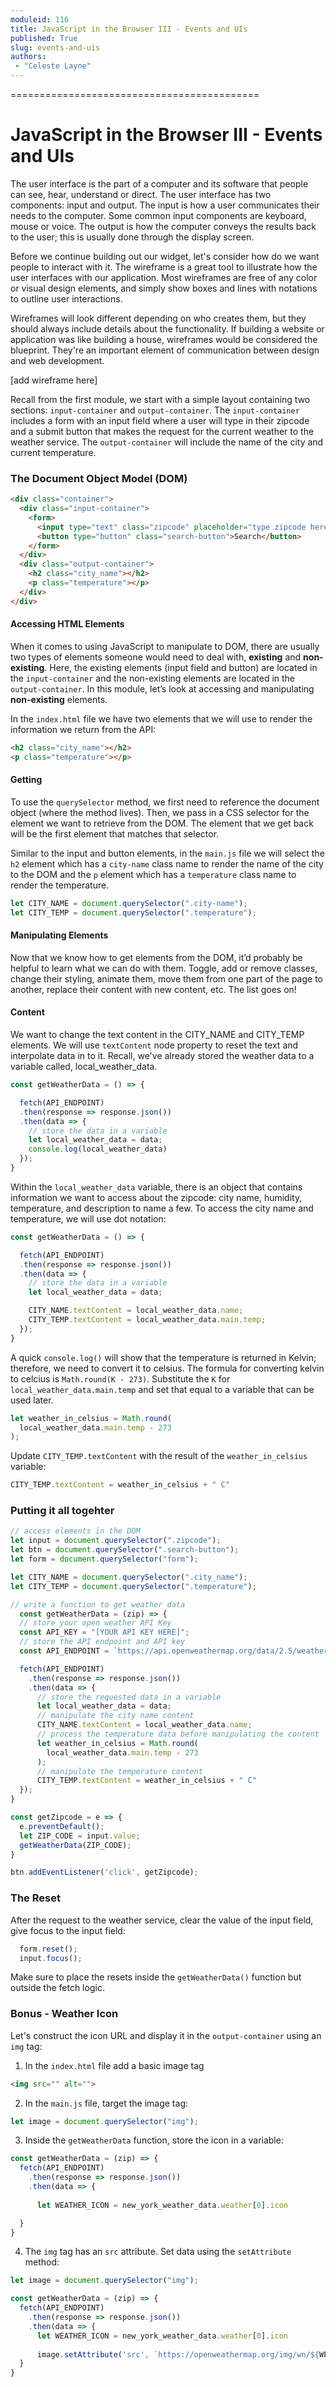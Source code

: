 ```yaml
---
moduleid: 116
title: JavaScript in the Browser III - Events and UIs
published: True
slug: events-and-uis
authors:
 - "Celeste Layne"
---
```


===========================================

# JavaScript in the Browser III - Events and UIs

The user interface is the part of a computer and its software that people can see, hear, understand or direct. The user interface has two components: input and output. The input is how a user communicates their needs to the computer. Some common input components are keyboard, mouse or voice. The output is how the computer conveys the results back to the user; this is usually done through the display screen.

Before we continue building out our widget, let's consider how do we want people to interact with it. The wireframe is a great tool to illustrate how the user interfaces with our application. Most wireframes are free of any color or visual design elements, and simply show boxes and lines with notations to outline user interactions.

Wireframes will look different depending on who creates them, but they should always include details about the functionality. If building a website or application was like building a house, wireframes would be considered the blueprint. They're an important element of communication between design and web development.

[add wireframe here]

Recall from the first module, we start with a simple layout containing two sections: `input-container` and `output-container`. The `input-container` includes a form with an input field where a user will type in their zipcode and a submit button that makes the request for the current weather to the weather service. The `output-container` will include the name of the city and current temperature.

### The Document Object Model (DOM)

```html
<div class="container">
  <div class="input-container">
    <form>
      <input type="text" class="zipcode" placeholder="type zipcode here">
      <button type="button" class="search-button">Search</button>
    </form>
  </div>
  <div class="output-container">
    <h2 class="city_name"></h2>
    <p class="temperature"></p>
  </div>
</div>
```

#### Accessing HTML Elements

When it comes to using JavaScript to manipulate to DOM, there are usually two types of elements someone would need to deal with, __existing__ and __non-existing__. Here, the existing elements (input field and button) are located in the `input-container` and the non-existing elements are located in the `output-container`. In this module, let’s look at accessing and manipulating __non-existing__ elements.

In the `index.html` file we have two elements that we will use to render the information we return from the API:

```html
<h2 class="city_name"></h2>
<p class="temperature"></p>
```

#### Getting

To use the `querySelector` method, we first need to reference the document object (where the method lives). Then, we pass in a CSS selector for the element we want to retrieve from the DOM. The element that we get back will be the first element that matches that selector.

Similar to the input and button elements, in the `main.js` file  we will select the `h2` element which has a `city-name` class name to render the name of the city to the DOM and the `p` element which has a `temperature` class name to render the temperature.

```js
let CITY_NAME = document.querySelector(".city-name");
let CITY_TEMP = document.querySelector(".temperature");
```

#### Manipulating Elements

Now that we know how to get elements from the DOM, it’d probably be helpful to learn what we can do with them.  Toggle, add or remove classes, change their styling, animate them, move them from one part of the page to another, replace their content with new content, etc. The list goes on!

#### Content

We want to change the text content in the CITY_NAME and CITY_TEMP elements. We will use `textContent` node property to reset the text and interpolate data in to it. Recall, we've already stored the weather data to a variable called, local_weather_data.

```js
const getWeatherData = () => {

  fetch(API_ENDPOINT)
  .then(response => response.json())
  .then(data => {
    // store the data in a variable
    let local_weather_data = data;
    console.log(local_weather_data)
  });
}
```

Within the `local_weather_data` variable, there is an object that contains information we want to access about the zipcode: city name, humidity, temperature, and description to name a few. To access the city name and temperature, we will use dot notation:

```js
const getWeatherData = () => {

  fetch(API_ENDPOINT)
  .then(response => response.json())
  .then(data => {
    // store the data in a variable
    let local_weather_data = data;

    CITY_NAME.textContent = local_weather_data.name;
    CITY_TEMP.textContent = local_weather_data.main.temp;
  });
}
```

A quick `console.log()` will show that the temperature is returned in Kelvin; therefore, we need to convert it to celsius. The formula for converting kelvin to celcius is `Math.round(K - 273)`. Substitute the `K` for `local_weather_data.main.temp` and set that equal to a variable that can be used later.

```js
let weather_in_celsius = Math.round(
  local_weather_data.main.temp - 273
);
```

Update `CITY_TEMP.textContent` with the result of the `weather_in_celsius` variable:

```js
CITY_TEMP.textContent = weather_in_celsius + " C"
```

### Putting it all togehter

```js
// access elements in the DOM
let input = document.querySelector(".zipcode");
let btn = document.querySelector(".search-button");
let form = document.querySelector("form");

let CITY_NAME = document.querySelector(".city_name");
let CITY_TEMP = document.querySelector(".temperature");

// write a function to get weather data
  const getWeatherData = (zip) => {
  // store your open weather API Key
  const API_KEY = "[YOUR API KEY HERE]";
  // store the API endpoint and API key
  const API_ENDPOINT = `https://api.openweathermap.org/data/2.5/weather?zip=${zip}&APPID=${API_KEY}`;

  fetch(API_ENDPOINT)
    .then(response => response.json())
    .then(data => {
      // store the requested data in a variable
      let local_weather_data = data;
      // manipulate the city name content
      CITY_NAME.textContent = local_weather_data.name;
      // process the temperature data before manipulating the content
      let weather_in_celsius = Math.round(
        local_weather_data.main.temp - 273
      );
      // manipulate the temperature content
      CITY_TEMP.textContent = weather_in_celsius + " C"
  });
}

const getZipcode = e => {
  e.preventDefault();
  let ZIP_CODE = input.value;
  getWeatherData(ZIP_CODE);
}

btn.addEventListener('click', getZipcode);
```

### The Reset

After the request to the weather service, clear the value of the input field, give focus to the input field:

```js
  form.reset();
  input.focus();
```

Make sure to place the resets inside the `getWeatherData()` function but outside the fetch logic.

### Bonus - Weather Icon

Let's construct the icon URL and display it in the `output-container` using an `img` tag:

1. In the `index.html` file add a basic image tag

```html
<img src="" alt="">
```

2. In the `main.js` file, target the image tag:

```js
let image = document.querySelector("img");
```

3. Inside the `getWeatherData` function, store the icon in a variable:

```js
const getWeatherData = (zip) => {
  fetch(API_ENDPOINT)
    .then(response => response.json())
    .then(data => {
    
      let WEATHER_ICON = new_york_weather_data.weather[0].icon

  }
}
```

4. The `img` tag has an `src` attribute. Set data using the `setAttribute` method:

```js
let image = document.querySelector("img");

const getWeatherData = (zip) => {
  fetch(API_ENDPOINT)
    .then(response => response.json())
    .then(data => {
      let WEATHER_ICON = new_york_weather_data.weather[0].icon
      
      image.setAttribute('src', `https://openweathermap.org/img/wn/${WEATHER_ICON}@2x.png`)
  }
}
```